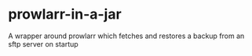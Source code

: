 # prowlarr-in-a-jar
A wrapper around prowlarr which fetches and restores a backup from an sftp server on startup

